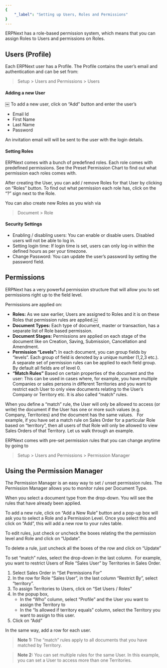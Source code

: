 ```yaml
---
{
	"_label": "Setting up Users, Roles and Permissions"
}
---
```

ERPNext has a role-based permission system, which means that you can assign Roles to Users and permissions on Roles.

## Users (Profile)

Each ERPNext user has a Profile. The Profile contains the user’s email and authentication and can be set from:

> Setup > Users and Permissions > Users

#### Adding a new User
￼
To add a new user, click on “Add” button and enter the user’s

- Email Id
- First Name
- Last Name
- Password

An invitation email will will be sent to the user with the login details.

#### Setting Roles

ERPNext comes with a bunch of predefined roles. Each role comes with predefined permissions. See the Preset Permission Chart to find out what permission each roles comes with.

After creating the User, you can add / remove Roles for that User by clicking on “Roles” button. To find out what permission each role has, click on the “?” sign next to the Role.

You can also create new Roles as you wish via

> Document > Role

#### Security Settings

- Enabling / disabling users: You can enable or disable users. Disabled users will not be able to log in.
- Setting login time: If login time is set, users can only log-in within the defined hours as per your timezone.
- Change Password: You can update the user’s password by setting the password field.

## Permissions

ERPNext has a very powerful permission structure that will allow you to set permissions right up to the field level.

Permissions are applied on:

- **Roles:** As we saw earlier, Users are assigned to Roles and it is on these Roles that permission rules are applied.￼
- **Document Types:** Each type of document, master or transaction, has a separate list of Role based permission.
- **Document Stages:** Permissions are applied on each stage of the document like on Creation, Saving, Submission, Cancellation and Amendment. 
- **Permission “Levels”:** In each document, you can group fields by “levels”. Each group of field is denoted by a unique number (1,2,3 etc.). A separate set of permission rules can be applied to each field group. By default all fields are of level 0.
- **“Match Rules”** Based on certain properties of the document and the user: This can be used in cases where, for example, you have multiple Companies or sales persons in different Territories and you want to restrict each User to only view documents relating to the User’s Company or Territory etc. It is also called “match” rules.

When you define a “match” rule, the User will only be allowed to access (or write) the document if the User has one or more such values (e.g. Company, Territories) and the document has the same values.   For example, if you have set a match rule on Sales Order for a particular Role based on “territory”, then all users of that Role will only be allowed to view Sales Orders of that Territory. Let us walk through an example.

ERPNext comes with pre-set permission rules that you can change anytime by going to

> Setup > Users and Permissions > Permission Manager

## Using the Permission Manager

The Permission Manager is an easy way to set / unset permission rules. The Permission Manager allows you to monitor rules per Document Type.

When you select a document type from the drop-down. You will see the rules that have already been applied.

To add a new rule, click on “Add a New Rule” button and a pop-up box will ask you to select a Role and a Permission Level. Once you select this and click on “Add”, this will add a new row to your rules table.

To edit rules, just check or uncheck the boxes relating the the permission level and Role and click on “Update”.

To delete a rule, just uncheck all the boxes of the row and click on “Update” 

To set “match” rules, select the drop-down in the last column.  For example, you want to restrict Users of Role “Sales User” by Territories in Sales Order. 

1. Select Sales Order in “Set Permissions For”
1. In the row for Role “Sales User”, in the last column “Restrict By”, select “territory”.
1. To assign Territories to Users, click on “Set Users / Roles”
1. In the popup box, 
	- In the “Who” column, select “Profile” and the User you want to assign the Territory to
	- In the “Is allowed if territory equals” column, select the Territory you want to assign 	to this user.
1. Click on “Add”

In the same way, add a row for each user.

> **Note 1:** The “match” rules apply to all documents that you have matched by Territory.

> **Note 2:** You can set multiple rules for the same User. In this example, you can set a User to access more than one Territories.
 
